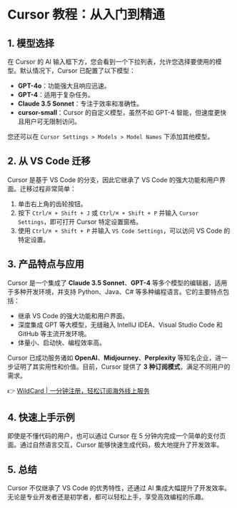 # Cursor 教程：从入门到精通

## 1. 模型选择
在 Cursor 的 AI 输入框下方，您会看到一个下拉列表，允许您选择要使用的模型。默认情况下，Cursor 已配置了以下模型：

- **GPT-4o**：功能强大且响应迅速。
- **GPT-4**：适用于复杂任务。
- **Claude 3.5 Sonnet**：专注于效率和准确性。
- **cursor-small**：Cursor 的自定义模型，虽然不如 GPT-4 智能，但速度更快且用户可无限制访问。

您还可以在 `Cursor Settings > Models > Model Names` 下添加其他模型。

## 2. 从 VS Code 迁移
Cursor 是基于 VS Code 的分支，因此它继承了 VS Code 的强大功能和用户界面。迁移过程非常简单：

1. 单击右上角的齿轮按钮。
2. 按下 `Ctrl/⌘ + Shift + J` 或 `Ctrl/⌘ + Shift + P` 并输入 `Cursor Settings`，即可打开 Cursor 特定设置窗格。
3. 使用 `Ctrl/⌘ + Shift + P` 并输入 `VS Code Settings`，可以访问 VS Code 的特定设置。

## 3. 产品特点与应用
Cursor 是一个集成了 **Claude 3.5 Sonnet**、**GPT-4** 等多个模型的编辑器，适用于多种开发环境，并支持 Python、Java、C# 等多种编程语言。它的主要特点包括：

- 继承 VS Code 的强大功能和用户界面。
- 深度集成 GPT 等大模型，无缝融入 IntelliJ IDEA、Visual Studio Code 和 GitHub 等主流开发环境。
- 体量小、启动快、编程效率高。

Cursor 已成功服务诸如 **OpenAI**、**Midjourney**、**Perplexity** 等知名企业，进一步证明了其实用性和价值。目前，Cursor 提供了 **3 种订阅模式**，满足不同用户的需求。

👉 [WildCard | 一分钟注册，轻松订阅海外线上服务](https://bbtdd.com/WildCard)

## 4. 快速上手示例
即使是不懂代码的用户，也可以通过 Cursor 在 5 分钟内完成一个简单的支付页面。通过自然语言交互，Cursor 能够快速生成代码，极大地提升了开发效率。

## 5. 总结
Cursor 不仅继承了 VS Code 的优秀特性，还通过 AI 集成大幅提升了开发效率。无论是专业开发者还是初学者，都可以轻松上手，享受高效编程的乐趣。